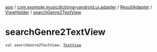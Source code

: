 [app](../../../index.md) / [com.example.musicdictionaryandroid.ui.adapter](../../index.md) / [ResultAdapter](../index.md) / [ViewHolder](index.md) / [searchGenre2TextView](./search-genre2-text-view.md)

# searchGenre2TextView

`val searchGenre2TextView: `[`TextView`](https://developer.android.com/reference/android/widget/TextView.html)